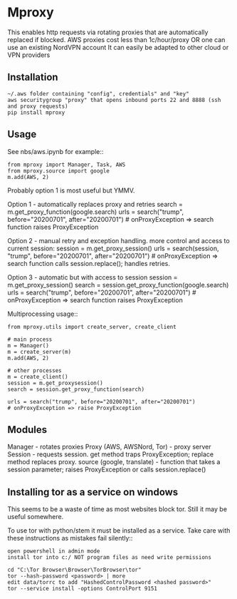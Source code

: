 Mproxy
======

This enables http requests via rotating proxies that are automatically replaced if blocked.
AWS proxies cost less than 1c/hour/proxy OR one can use an existing NordVPN account
It can easily be adapted to other cloud or VPN providers

Installation
------------

    ~/.aws folder containing "config", credentials" and "key"
    aws securitygroup "proxy" that opens inbound ports 22 and 8888 (ssh and proxy requests)
    pip install mproxy

Usage
-----

See nbs/aws.ipynb for example::

    from mproxy import Manager, Task, AWS
    from mproxy.source import google
    m.add(AWS, 2)

Probably option 1 is most useful but YMMV.

Option 1 - automatically replaces proxy and retries
    search = m.get_proxy_function(google.search)
    urls = search("trump", before="20200701", after="20200701")
    # onProxyException => search function raises ProxyException

Option 2 - manual retry and exception handling. more control and access to current session:
    session = m.get_proxy_session()
    urls = search(session, "trump", before="20200701", after="20200701")
    # onProxyException => search function calls session.replace(); handles retries.

Option 3 - automatic but with access to session
    session = m.get_proxy_session()
    search = session.get_proxy_function(google.search)
    urls = search("trump", before="20200701", after="20200701")
    # onProxyException => search function raises ProxyException
    
Multiprocessing usage::

    from mproxy.utils import create_server, create_client

    # main process
    m = Manager()
    m = create_server(m)
    m.add(AWS, 2)
    
    # other processes
    m = create_client()
    session = m.get_proxysession()
    search = session.get_proxy_function(search)

    urls = search("trump", before="20200701", after="20200701")
    # onProxyException => raise ProxyException
    

Modules
-------

Manager - rotates proxies
Proxy (AWS, AWSNord, Tor) - proxy server
Session - requests session. get method traps ProxyException; replace method replaces proxy.
source (google, translate) - function that takes a session parameter; raises ProxyException or calls session.replace() 
  

Installing tor as a service on windows
--------------------------------------

This seems to be a waste of time as most websites block tor. Still it may be useful somewhere.

To use tor with python/stem it must be installed as a service. Take care with these instructions as mistakes fail silently::

    open powershell in admin mode
    install tor into c:/ NOT program files as need write permissions

    cd "C:\Tor Browser\Browser\TorBrowser\tor"
    tor --hash-password <password> | more
    edit data/torrc to add "HashedControlPassword <hashed password>"
    tor --service install -options ControlPort 9151
